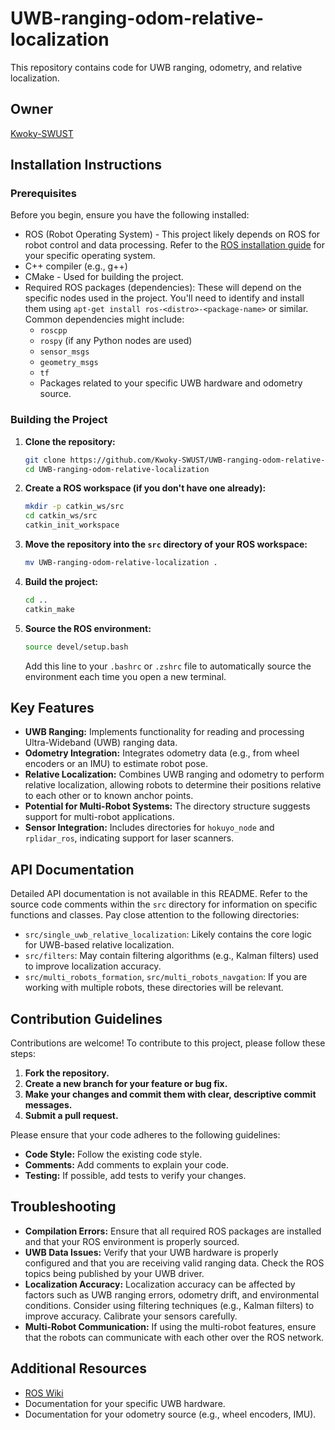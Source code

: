
# UWB-ranging-odom-relative-localization

This repository contains code for UWB ranging, odometry, and relative localization.

## Owner

[Kwoky-SWUST](https://github.com/Kwoky-SWUST)


## Installation Instructions

### Prerequisites

Before you begin, ensure you have the following installed:

*   ROS (Robot Operating System) -  This project likely depends on ROS for robot control and data processing.  Refer to the [ROS installation guide](http://wiki.ros.org/Installation) for your specific operating system.
*   C++ compiler (e.g., g++)
*   CMake -  Used for building the project.
*   Required ROS packages (dependencies):  These will depend on the specific nodes used in the project.  You'll need to identify and install them using `apt-get install ros-<distro>-<package-name>` or similar.  Common dependencies might include:
    *   `roscpp`
    *   `rospy` (if any Python nodes are used)
    *   `sensor_msgs`
    *   `geometry_msgs`
    *   `tf`
    *   Packages related to your specific UWB hardware and odometry source.

### Building the Project

1.  **Clone the repository:**

    ```bash
    git clone https://github.com/Kwoky-SWUST/UWB-ranging-odom-relative-localization.git
    cd UWB-ranging-odom-relative-localization
    ```

2.  **Create a ROS workspace (if you don't have one already):**

    ```bash
    mkdir -p catkin_ws/src
    cd catkin_ws/src
    catkin_init_workspace
    ```

3.  **Move the repository into the `src` directory of your ROS workspace:**

    ```bash
    mv UWB-ranging-odom-relative-localization .
    ```

4.  **Build the project:**

    ```bash
    cd ..
    catkin_make
    ```

5.  **Source the ROS environment:**

    ```bash
    source devel/setup.bash
    ```

    Add this line to your `.bashrc` or `.zshrc` file to automatically source the environment each time you open a new terminal.

## Key Features

*   **UWB Ranging:**  Implements functionality for reading and processing Ultra-Wideband (UWB) ranging data.
*   **Odometry Integration:**  Integrates odometry data (e.g., from wheel encoders or an IMU) to estimate robot pose.
*   **Relative Localization:**  Combines UWB ranging and odometry to perform relative localization, allowing robots to determine their positions relative to each other or to known anchor points.
*   **Potential for Multi-Robot Systems:** The directory structure suggests support for multi-robot applications.
*   **Sensor Integration:** Includes directories for `hokuyo_node` and `rplidar_ros`, indicating support for laser scanners.

## API Documentation

Detailed API documentation is not available in this README.  Refer to the source code comments within the `src` directory for information on specific functions and classes.  Pay close attention to the following directories:

*   `src/single_uwb_relative_localization`:  Likely contains the core logic for UWB-based relative localization.
*   `src/filters`: May contain filtering algorithms (e.g., Kalman filters) used to improve localization accuracy.
*   `src/multi_robots_formation`, `src/multi_robots_navgation`:  If you are working with multiple robots, these directories will be relevant.

## Contribution Guidelines

Contributions are welcome!  To contribute to this project, please follow these steps:

1.  **Fork the repository.**
2.  **Create a new branch for your feature or bug fix.**
3.  **Make your changes and commit them with clear, descriptive commit messages.**
4.  **Submit a pull request.**

Please ensure that your code adheres to the following guidelines:

*   **Code Style:** Follow the existing code style.
*   **Comments:**  Add comments to explain your code.
*   **Testing:**  If possible, add tests to verify your changes.

## Troubleshooting

*   **Compilation Errors:**  Ensure that all required ROS packages are installed and that your ROS environment is properly sourced.
*   **UWB Data Issues:**  Verify that your UWB hardware is properly configured and that you are receiving valid ranging data.  Check the ROS topics being published by your UWB driver.
*   **Localization Accuracy:**  Localization accuracy can be affected by factors such as UWB ranging errors, odometry drift, and environmental conditions.  Consider using filtering techniques (e.g., Kalman filters) to improve accuracy.  Calibrate your sensors carefully.
*   **Multi-Robot Communication:** If using the multi-robot features, ensure that the robots can communicate with each other over the ROS network.

## Additional Resources

*   [ROS Wiki](http://wiki.ros.org/)
*   Documentation for your specific UWB hardware.
*   Documentation for your odometry source (e.g., wheel encoders, IMU).
```
